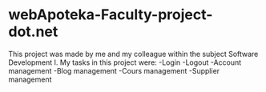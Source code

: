 # webApoteka-Faculty-project-dot.net
This project was made by me and my colleague within the subject Software Development I.
My tasks in this project were:
-Login
-Logout
-Account management
-Blog management
-Cours management
-Supplier management
